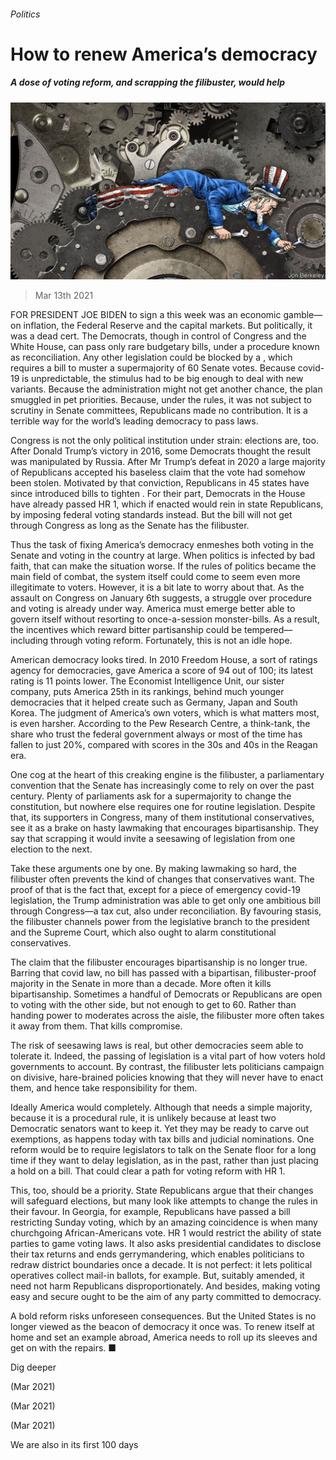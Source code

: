 ###### Politics

# How to renew America’s democracy 

##### A dose of voting reform, and scrapping the filibuster, would help 

![image](images/20210313_LDD002_0.jpg) 

> Mar 13th 2021 


FOR PRESIDENT JOE BIDEN to sign a  this week was an economic gamble—on inflation, the Federal Reserve and the capital markets. But politically, it was a dead cert. The Democrats, though in control of Congress and the White House, can pass only rare budgetary bills, under a procedure known as reconciliation. Any other legislation could be blocked by a , which requires a bill to muster a supermajority of 60 Senate votes. Because covid-19 is unpredictable, the stimulus had to be big enough to deal with new variants. Because the administration might not get another chance, the plan smuggled in pet priorities. Because, under the rules, it was not subject to scrutiny in Senate committees, Republicans made no contribution. It is a terrible way for the world’s leading democracy to pass laws.


Congress is not the only political institution under strain: elections are, too. After Donald Trump’s victory in 2016, some Democrats thought the result was manipulated by Russia. After Mr Trump’s defeat in 2020 a large majority of Republicans accepted his baseless claim that the vote had somehow been stolen. Motivated by that conviction, Republicans in 45 states have since introduced bills to tighten . For their part, Democrats in the House have already passed HR 1, which if enacted would rein in state Republicans, by imposing federal voting standards instead. But the bill will not get through Congress as long as the Senate has the filibuster.



Thus the task of fixing America’s democracy enmeshes both voting in the Senate and voting in the country at large. When politics is infected by bad faith, that can make the situation worse. If the rules of politics became the main field of combat, the system itself could come to seem even more illegitimate to voters. However, it is a bit late to worry about that. As the assault on Congress on January 6th suggests, a struggle over procedure and voting is already under way. America must emerge better able to govern itself without resorting to once-a-session monster-bills. As a result, the incentives which reward bitter partisanship could be tempered—including through voting reform. Fortunately, this is not an idle hope.


American democracy looks tired. In 2010 Freedom House, a sort of ratings agency for democracies, gave America a score of 94 out of 100; its latest rating is 11 points lower. The Economist Intelligence Unit, our sister company, puts America 25th in its rankings, behind much younger democracies that it helped create such as Germany, Japan and South Korea. The judgment of America’s own voters, which is what matters most, is even harsher. According to the Pew Research Centre, a think-tank, the share who trust the federal government always or most of the time has fallen to just 20%, compared with scores in the 30s and 40s in the Reagan era.


One cog at the heart of this creaking engine is the filibuster, a parliamentary convention that the Senate has increasingly come to rely on over the past century. Plenty of parliaments ask for a supermajority to change the constitution, but nowhere else requires one for routine legislation. Despite that, its supporters in Congress, many of them institutional conservatives, see it as a brake on hasty lawmaking that encourages bipartisanship. They say that scrapping it would invite a seesawing of legislation from one election to the next.


Take these arguments one by one. By making lawmaking so hard, the filibuster often prevents the kind of changes that conservatives want. The proof of that is the fact that, except for a piece of emergency covid-19 legislation, the Trump administration was able to get only one ambitious bill through Congress—a tax cut, also under reconciliation. By favouring stasis, the filibuster channels power from the legislative branch to the president and the Supreme Court, which also ought to alarm constitutional conservatives.


The claim that the filibuster encourages bipartisanship is no longer true. Barring that covid law, no bill has passed with a bipartisan, filibuster-proof majority in the Senate in more than a decade. More often it kills bipartisanship. Sometimes a handful of Democrats or Republicans are open to voting with the other side, but not enough to get to 60. Rather than handing power to moderates across the aisle, the filibuster more often takes it away from them. That kills compromise.


The risk of seesawing laws is real, but other democracies seem able to tolerate it. Indeed, the passing of legislation is a vital part of how voters hold governments to account. By contrast, the filibuster lets politicians campaign on divisive, hare-brained policies knowing that they will never have to enact them, and hence take responsibility for them.


Ideally America would  completely. Although that needs a simple majority, because it is a procedural rule, it is unlikely because at least two Democratic senators want to keep it. Yet they may be ready to carve out exemptions, as happens today with tax bills and judicial nominations. One reform would be to require legislators to talk on the Senate floor for a long time if they want to delay legislation, as in the past, rather than just placing a hold on a bill. That could clear a path for voting reform with HR 1.


This, too, should be a priority. State Republicans argue that their changes will safeguard elections, but many look like attempts to change the rules in their favour. In Georgia, for example, Republicans have passed a bill restricting Sunday voting, which by an amazing coincidence is when many churchgoing African-Americans vote. HR 1 would restrict the ability of state parties to game voting laws. It also asks presidential candidates to disclose their tax returns and ends gerrymandering, which enables politicians to redraw district boundaries once a decade. It is not perfect: it lets political operatives collect mail-in ballots, for example. But, suitably amended, it need not harm Republicans disproportionately. And besides, making voting easy and secure ought to be the aim of any party committed to democracy.


A bold reform risks unforeseen consequences. But the United States is no longer viewed as the beacon of democracy it once was. To renew itself at home and set an example abroad, America needs to roll up its sleeves and get on with the repairs. ■


Dig deeper


 (Mar 2021)

 (Mar 2021)

 (Mar 2021)


We are also  in its first 100 days

